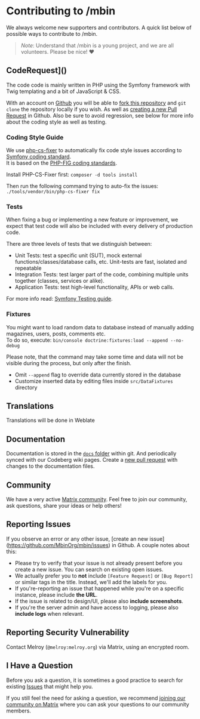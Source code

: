 # Contributing to /mbin

We always welcome new supporters and contributors. A quick list below of possible ways to contribute to /mbin.

> *Note*:
> Understand that /mbin is a young project, and we are all volunteers. Please be nice! ❤

## CodeRequest]()

The code code is mainly written in PHP using the Symfony framework with Twig templating and a bit of JavaScript & CSS.

With an account on [Github](https://github.com) you will be able to [fork this repository](https://github.com/MbinOrg/mbin) and `git clone` the repository locally if you wish. As well as [creating a new Pull Request](https://github.com/MbinOrg/mbin/pulls) in Github. Also be sure to avoid regression, see below for more info about the coding style as well as testing.

### Coding Style Guide

We use [php-cs-fixer](https://cs.symfony.com/) to automatically fix code style issues according to [Symfony coding standard](https://symfony.com/doc/current/contributing/code/standards.html).  
It is based on the [PHP-FIG coding standards](https://www.php-fig.org/psr/).

Install PHP-CS-Fixer first: `composer -d tools install`

Then run the following command trying to auto-fix the issues: `./tools/vendor/bin/php-cs-fixer fix`

### Tests

When fixing a bug or implementing a new feature or improvement, we expect that test code will also be included with every delivery of production code.

There are three levels of tests that we distinguish between:

- Unit Tests: test a specific unit (SUT), mock external functions/classes/database calls, etc. Unit-tests are fast, isolated and repeatable
- Integration Tests: test larger part of the code, combining multiple units together (classes, services or alike).
- Application Tests: test high-level functionality, APIs or web calls.

For more info read: [Symfony Testing guide](https://symfony.com/doc/current/testing.html).

### Fixtures

You might want to load random data to database instead of manually adding magazines, users, posts, comments etc.  
To do so, execute: `bin/console doctrine:fixtures:load --append --no-debug`

Please note, that the command may take some time and data will not be visible during the process, but only after the finish.

- Omit `--append` flag to override data currently stored in the database
- Customize inserted data by editing files inside `src/DataFixtures` directory

## Translations

Translations will be done in Weblate

## Documentation

Documentation is stored in the [`docs` folder](https://github.com/MbinOrg/mbin/src/branch/develop/docs) within git. And periodically synced with our Codeberg wiki pages. Create a [new pull request](https://github.com/MbinOrg/mbin/pulls) with changes to the documentation files.

## Community

We have a very active [Matrix community](). Feel free to join our community, ask questions, share your ideas or help others!

## Reporting Issues

If you observe an error or any other issue, [create an new issue] (https://github.com/MbinOrg/mbin/issues) in Github. A couple notes about this:

- Please try to verify that your issue is not already present before you create a new issue. You can search on existing open issues.
- We actually prefer you to **not** include `[Feature Request]` or `[Bug Report]` or similar tags in the title. Instead, we'll add the labels for you.
- If you're-reporting an issue that happened while you're on a specific instance, please include **the URL**.
- If the issue is related to design/UI, please also **include screenshots**.
- If you're the server admin and have access to logging, please also **include logs** when relevant.

## Reporting Security Vulnerability

Contact Melroy (`@melroy:melroy.org`) via Matrix, using an encrypted room.

## I Have a Question

Before you ask a question, it is sometimes a good practice to search for existing [Issues](https://github.com/MbinOrg/mbin/pulls) that might help you.

If you still feel the need for asking a question, we recommend [joining our community on Matrix]() where you can ask your questions to our community members.

